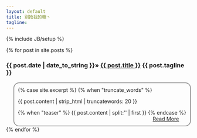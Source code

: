 ```yaml
---
layout: default
title: 别抢我的糖丶
tagline: 
---
```

{% include JB/setup %}
<style>
	.m-section{
		padding-bottom: 20px;
	}
	.m-section .content{
		margin-left: 20px;
		border:2px solid #8E8E8E;
		border-radius: 15px 15px;
		padding: 10px;
	}
	.m-section .content h3{
		color: #000;
		font-size:18px;
	}
	.m-section .content h4{
		color: #000;
		font-size:16px;
	}
	.m-section .content .readmore{
		margin-left: 80%;
	}
</style>
<div class="m-section">
  {% for post in site.posts %}
    <div class="section-box">
	  	<div class="section-inner">
			<h3 class="title">
				<span>{{ post.date | date_to_string }}</span>&raquo;
				<a href="{{ post.url }}">{{ post.title }}</a>
				<span class="author">{{ post.tagline }}</span>
			</h3>
			<div class="content">
				{% case site.excerpt %}
				{% when "truncate_words" %}
				<span class="teaser"><p>{{ post.content | strip_html | truncatewords: 20 }}</p>
				{% when "teaser" %}
				<span class="teaser">{{ post.content  | split:'<!--more-->' | first }}
				{% endcase %}
				</span>
				<span class="readmore"><a href="{{ post.url }}">Read More</a></span>
			</div>
		</div>
	</div>
  {% endfor %}
</div>


